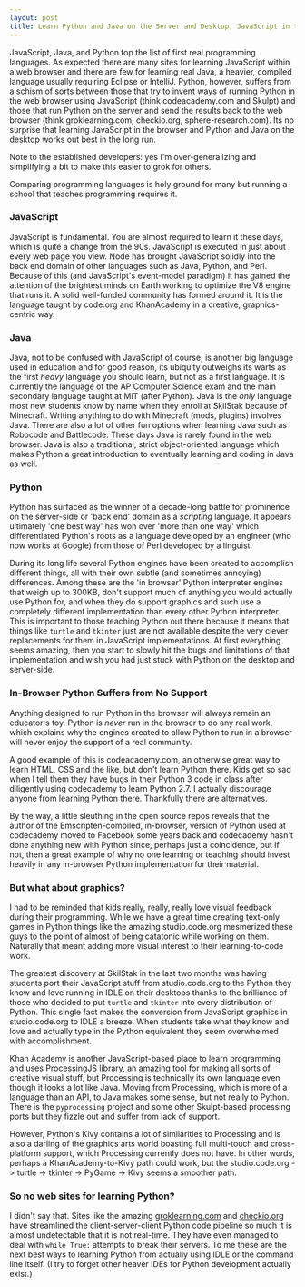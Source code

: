 ```yaml
---
layout: post
title: Learn Python and Java on the Server and Desktop, JavaScript in the Browser
---
```


JavaScript, Java, and Python top the list of first real programming
languages. As expected there are many sites for learning JavaScript
within a web browser and there are few for learning real Java, a heavier,
compiled language usually requiring Eclipse or IntelliJ. Python, however,
suffers from a schism of sorts between those that try to invent ways of
running Python in the web browser using JavaScript (think codeacademy.com
and Skulpt) and those that run Python on the server and send the
results back to the web browser (think groklearning.com, checkio.org,
sphere-research.com). Its no surprise that learning JavaScript in the
browser and Python and Java on the desktop works out best in the long
run.

Note to the established developers: yes I'm over-generalizing and
simplifying a bit to make this easier to grok for others.

Comparing programming languages is holy ground for many but running a
school that teaches programming requires it. 

### JavaScript

JavaScript is fundamental. You are almost required to learn it these
days, which is quite a change from the 90s. JavaScript is executed in
just about every web page you view. Node has brought JavaScript solidly
into the back end domain of other languages such as Java, Python,
and Perl. Because of this (and JavaScript's event-model paradigm) it
has gained the attention of the brightest minds on Earth working to
optimize the V8 engine that runs it. A solid well-funded community has
formed around it. It is the language taught by code.org and KhanAcademy
in a creative, graphics-centric way. 

### Java

Java, not to be confused with JavaScript of course, is another big
language used in education and for good reason, its ubiquity outweighs
its warts as the first *heavy* language you should learn, but not as a
first language. It is currently the language of the AP Computer Science
exam and the main secondary language taught at MIT (after Python). Java
is the *only* language most new students know by name when they enroll
at SkilStak because of Minecraft. Writing anything to do with Minecraft
(mods, plugins) involves Java. There are also a lot of other fun options
when learning Java such as Robocode and Battlecode. These days Java is
rarely found in the web browser. Java is also a traditional, strict
object-oriented language which makes Python a great introduction to
eventually learning and coding in Java as well.

### Python

Python has surfaced as the winner of a decade-long battle for prominence
on the server-side or 'back end' domain as a *scripting* language. It
appears ultimately 'one best way' has won over 'more than one way'
which differentiated Python's roots as a language developed by an
engineer (who now works at Google) from those of Perl developed by
a linguist.

During its long life several Python engines have been created to
accomplish different things, all with their own subtle (and sometimes
annoying) differences. Among these are the 'in browser' Python interpreter
engines that weigh up to 300KB, don't support much of anything you
would actually use Python for, and when they do support graphics and
such use a completely different implementation than every other Python
interpreter. This is important to those teaching Python out there
because it means that things like `turtle` and `tkinter` just are not
available despite the very clever replacements for them in JavaScript
implementations. At first everything seems amazing, then you start to
slowly hit the bugs and limitations of that implementation and wish you
had just stuck with Python on the desktop and server-side.

### In-Browser Python Suffers from No Support

Anything designed to run Python in the browser will always remain
an educator's toy. Python is *never* run in the browser to do any real
work, which explains why the engines created to allow Python to run in
a browser will never enjoy the support of a real community.

A good example of this is codeacademy.com, an otherwise great way to
learn HTML, CSS and the like, but don't learn Python there. Kids get so
sad when I tell them they have bugs in their Python 3 code in class after
diligently using codecademy to learn Python 2.7. I actually discourage
anyone from learning Python there. Thankfully there are alternatives.

By the way, a little sleuthing in the open source repos reveals that the
author of the Emscripten-compiled, in-browser, version of Python used at
codecademy moved to Facebook some years back and codecademy hasn't done
anything new with Python since, perhaps just a coincidence, but if not,
then a great example of why no one learning or teaching should invest
heavily in any in-browser Python implementation for their material.

### But what about graphics?

I had to be reminded that kids really, really, really love visual feedback
during their programming. While we have a great time creating text-only
games in Python things like the amazing studio.code.org mesmerized these
guys to the point of almost of being catatonic while working on them.
Naturally that meant adding more visual interest to their
learning-to-code work.

The greatest discovery at SkilStak in the last two months was having
students port their JavaScript stuff from studio.code.org to the Python
they know and love running in IDLE on their desktops thanks to the
brilliance of those who decided to put `turtle` and `tkinter` into
every distribution of Python. This single fact makes the conversion
from JavaScript graphics in studio.code.org to IDLE a breeze. When
students take what they know and love and actually type in the Python
equivalent they seem overwhelmed with accomplishment.

Khan Academy is another JavaScript-based place to learn programming
and uses ProcessingJS library, an amazing tool for making all sorts of
creative visual stuff, but Processing is technically its own language
even though it looks a lot like Java. Moving from Processing, which is
more of a language than an API, to Java makes some sense, but not really
to Python. There is the `pyprocessing` project and some other Skulpt-based
processing ports but they fizzle out and suffer from lack of support.

However, Python's Kivy contains a lot of similarities to Processing
and is also a darling of the graphics arts world boasting full
multi-touch and cross-platform support, which Processing currently
does not have. In other words, perhaps a KhanAcademy-to-Kivy path
could work, but the studio.code.org -> turtle -> tkinter -> PyGame ->
Kivy seems a smoother path.

### So no web sites for learning Python?

I didn't say that. Sites like the amazing
[groklearning.com](http://groklearning.com) and [checkio.org](checkio.org)
have streamlined the client-server-client Python code pipeline so much it
is almost undetectable that it is not real-time.  They have even managed
to deal with `while True:` attempts to break their servers. To me these
are the next best ways to learning Python from actually using IDLE or
the command line itself. (I try to forget other heaver IDEs for Python
development actually exist.)
